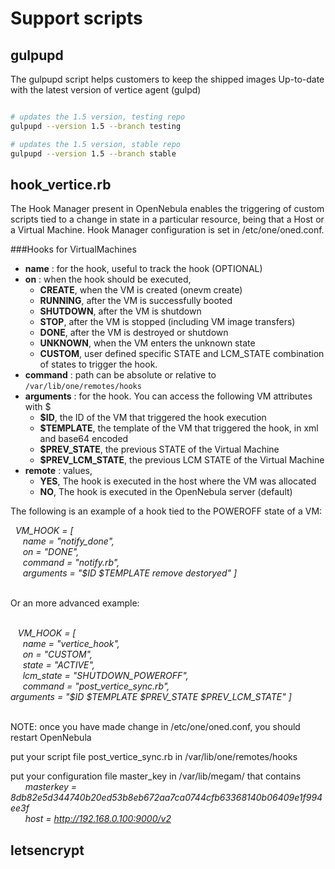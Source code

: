 # Support scripts

## gulpupd

The gulpupd script helps customers to keep the shipped images Up-to-date with the latest version of
vertice agent (gulpd)

```bash

# updates the 1.5 version, testing repo
gulpupd --version 1.5 --branch testing

# updates the 1.5 version, stable repo
gulpupd --version 1.5 --branch stable

````


## hook_vertice.rb
The Hook Manager present in OpenNebula enables the triggering of custom scripts tied to a change in state in a particular resource, being that a Host or a Virtual Machine.
Hook Manager configuration is set in /etc/one/oned.conf.

###Hooks for VirtualMachines
<ul class="simple">
<li><strong>name</strong> : for the hook, useful to track the hook (OPTIONAL)</li>
<li><strong>on</strong> : when the hook should be executed,<ul>
<li><strong>CREATE</strong>, when the VM is created (onevm create)</li>
<li><strong>RUNNING</strong>, after the VM is successfully booted</li>
<li><strong>SHUTDOWN</strong>, after the VM is shutdown</li>
<li><strong>STOP</strong>, after the VM is stopped (including VM image transfers)</li>
<li><strong>DONE</strong>, after the VM is destroyed or shutdown</li>
<li><strong>UNKNOWN</strong>, when the VM enters the unknown state</li>
<li><strong>CUSTOM</strong>, user defined specific STATE and LCM_STATE combination of states to trigger the hook.</li>
</ul>
</li>
<li><strong>command</strong> : path can be absolute or relative to <code class="docutils literal"><span class="pre">/var/lib/one/remotes/hooks</span></code></li>
<li><strong>arguments</strong> : for the hook. You can access the following VM attributes with $<ul>
<li><strong>$ID</strong>, the ID of the VM that triggered the hook execution</li>
<li><strong>$TEMPLATE</strong>, the template of the VM that triggered the hook, in xml and base64 encoded</li>
<li><strong>$PREV_STATE</strong>, the previous STATE of the Virtual Machine</li>
<li><strong>$PREV_LCM_STATE</strong>, the previous LCM STATE of the Virtual Machine</li>
</ul>
</li>
<li><strong>remote</strong> : values,<ul>
<li><strong>YES</strong>, The hook is executed in the host where the VM was allocated</li>
<li><strong>NO</strong>, The hook is executed in the OpenNebula server (default)</li>
</ul>
</li>
</ul>
<p>The following is an example of a hook tied to the POWEROFF state of a VM:</p>
<i>
&nbsp;&nbsp;VM_HOOK = [</br>
&nbsp;&nbsp;&nbsp;&nbsp;     name      = "notify_done",</br>
&nbsp;&nbsp;&nbsp;&nbsp;     on        = "DONE",</br>
&nbsp;&nbsp;&nbsp;&nbsp;     command   = "notify.rb",</br>
&nbsp;&nbsp;&nbsp;&nbsp;     arguments = "$ID $TEMPLATE remove destoryed" ]</br>
</i></br>
<p>Or an more advanced example:</p></br>
<i>
&nbsp;&nbsp; VM_HOOK = [</br>
&nbsp;&nbsp;&nbsp;&nbsp;   name      = "vertice_hook", </br>
&nbsp;&nbsp;&nbsp;&nbsp;   on        = "CUSTOM",</br>
&nbsp;&nbsp;&nbsp;&nbsp;   state     = "ACTIVE",</br>
&nbsp;&nbsp;&nbsp;&nbsp;   lcm_state = "SHUTDOWN_POWEROFF",</br>
&nbsp;&nbsp;&nbsp;&nbsp;   command   = "post_vertice_sync.rb",</br>
   arguments = "$ID $TEMPLATE $PREV_STATE $PREV_LCM_STATE" ]</br>
</i>
</br>
<p>NOTE:  once you have made change in /etc/one/oned.conf, you should restart OpenNebula</p>

put your script file post_vertice_sync.rb in /var/lib/one/remotes/hooks

put your configuration file master_key in /var/lib/megam/ that contains </br>
&nbsp;&nbsp; &nbsp;&nbsp; <i> masterkey = 8db82e5d344740b20ed53b8eb672aa7ca0744cfb63368140b06409e1f994ee3f</i> </br>
&nbsp;&nbsp; &nbsp;&nbsp; <i> host = http://192.168.0.100:9000/v2 </i> </br>


## letsencrypt
